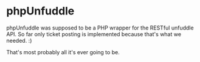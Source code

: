 phpUnfuddle
===========

phpUnfuddle was supposed to be a PHP wrapper for the RESTful unfuddle API. 
So far only ticket posting is implemented because that's what we needed. :)

That's most probably all it's ever going to be.